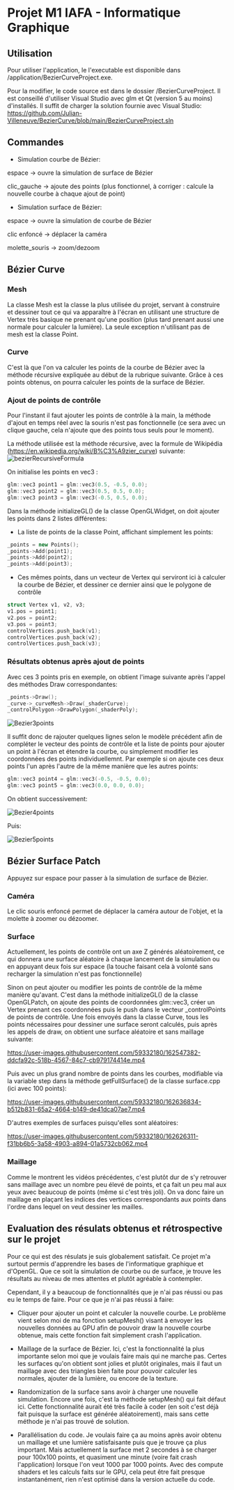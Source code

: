 # Projet M1 IAFA - Informatique Graphique

## Utilisation

Pour utiliser l'application, le l'executable est disponible dans /application/BezierCurveProject.exe. 

Pour la modifier, le code source est dans le dossier /BezierCurveProject. Il est conseillé d'utiliser Visual Studio avec glm et Qt (version 5 au moins) d'installés. Il suffit de charger la solution fournie avec Visual Studio: https://github.com/Julian-Villeneuve/BezierCurve/blob/main/BezierCurveProject.sln

## Commandes
- Simulation courbe de Bézier:

espace -> ouvre la simulation de surface de Bézier

clic_gauche -> ajoute des points (plus fonctionnel, à corriger : calcule la nouvelle courbe à chaque ajout de point)

- Simulation surface de Bézier:

espace -> ouvre la simulation de courbe de Bézier

clic enfoncé -> déplacer la caméra

molette_souris -> zoom/dezoom


## Bézier Curve

### Mesh
La classe Mesh est la classe la plus utilisée du projet, servant à construire et dessiner tout ce qui va apparaître à l'écran en utilisant une structure de Vertex
très basique ne prenant qu'une position (plus tard prenant aussi une normale pour calculer la lumière). La seule exception n'utilisant pas de mesh est la classe Point.

### Curve
C'est là que l'on va calculer les points de la courbe de Bézier avec la méthode récursive expliquée au début de la rubrique suivante. Grâce à ces points obtenus, on pourra calculer les points de la surface de Bézier.

### Ajout de points de contrôle

Pour l'instant il faut ajouter les points de contrôle à la main, la méthode d'ajout en temps réel avec la souris n'est pas fonctionnelle (ce sera avec un clique gauche, cela n'ajoute que des points tous seuls pour le moment).

La méthode utilisée est la méthode récursive, avec la formule de Wikipédia (https://en.wikipedia.org/wiki/B%C3%A9zier_curve) suivante:
![bezierRecursiveFormula](https://user-images.githubusercontent.com/59332180/162328081-d602c7e6-1e71-40d5-af09-f05f35da0771.png)

On initialise les points en vec3 :
``` cpp
glm::vec3 point1 = glm::vec3(0.5, -0.5, 0.0);
glm::vec3 point2 = glm::vec3(0.5, 0.5, 0.0);
glm::vec3 point3 = glm::vec3(-0.5, 0.5, 0.0);
```

Dans la méthode initializeGL() de la classe OpenGLWidget, on doit ajouter les points dans 2 listes différentes:
- La liste de points de la classe Point, affichant simplement les points:
```	cpp
_points = new Points();
_points->Add(point1);
_points->Add(point2);
_points->Add(point3);
```

- Ces mêmes points, dans un vecteur de Vertex qui serviront ici à calculer la courbe de Bézier, et dessiner ce dernier ainsi que le polygone de contrôle
``` cpp
struct Vertex v1, v2, v3;
v1.pos = point1;
v2.pos = point2;
v3.pos = point3;
controlVertices.push_back(v1);
controlVertices.push_back(v2);
controlVertices.push_back(v3);
```

### Résultats obtenus après ajout de points

Avec ces 3 points pris en exemple, on obtient l'image suivante après l'appel des méthodes Draw correspondantes:
``` cpp
_points->Draw();
_curve->_curveMesh->Draw(_shaderCurve);
_controlPolygon->DrawPolygon(_shaderPoly);
```
![Bezier3points](https://user-images.githubusercontent.com/59332180/162328015-77f40d2a-3bbe-42d8-b96f-72d963a2bf02.png)

Il suffit donc de rajouter quelques lignes selon le modèle précédent afin de compléter le vecteur des points de contrôle et la liste de points pour ajouter un point à l'écran et étendre la courbe, ou simplement modifier les coordonnées des points individuellemnt.
Par exemple si on ajoute ces deux points l'un après l'autre de la même manière que les autres points:
``` cpp
glm::vec3 point4 = glm::vec3(-0.5, -0.5, 0.0);
glm::vec3 point5 = glm::vec3(0.0, 0.0, 0.0);
```
On obtient successivement:

![Bezier4points](https://user-images.githubusercontent.com/59332180/162328023-7855ef0e-59e4-4e60-8670-3e4c54f712e2.png)

Puis:

![Bezier5points](https://user-images.githubusercontent.com/59332180/162328056-aaa07141-e4e6-4ebb-b020-67d74ce1f60f.png)


## Bézier Surface Patch

Appuyez sur espace pour passer à la simulation de surface de Bézier.

### Caméra

Le clic souris enfoncé permet de déplacer la caméra autour de l'objet, et la molette à zoomer ou dézoomer.

### Surface
Actuellement, les points de contrôle ont un axe Z générés aléatoirement, ce qui donnera une surface aléatoire à chaque lancement de la simulation ou en appuyant deux fois sur espace (la touche faisant cela à volonté sans recharger la simulation n'est pas fonctionnelle)

Sinon on peut ajouter ou modifier les points de contrôle de la même manière qu'avant. C'est dans la méthode initializeGL() de la classe OpenGLPatch,
on ajoute des points de coordonnées glm::vec3, créer un Vertex prenant ces coordonnées puis le push dans le vecteur _controlPoints de points de contrôle.
Une fois envoyés dans la classe Curve, tous les points nécessaires pour dessiner une surface seront calculés, puis après les appels de draw, on obtient
une surface aléatoire et sans maillage suivante:

https://user-images.githubusercontent.com/59332180/162547382-ddcfa92c-518b-4567-84c7-cb979174414e.mp4

Puis avec un plus grand nombre de points dans les courbes, modifiable via la variable step dans la méthode getFullSurface() de la classe surface.cpp
(ici avec 100 points):


https://user-images.githubusercontent.com/59332180/162636834-b512b831-65a2-4664-b149-de41dca07ae7.mp4


D'autres exemples de surfaces puisqu'elles sont aléatoires:

https://user-images.githubusercontent.com/59332180/162626311-f31bb6b5-3a58-4903-a894-01a5732cb062.mp4

### Maillage
Comme le montrent les vidéos précédentes, c'est plutôt dur de s'y retrouver sans maillage avec un nombre peu élevé de points, et ça fait un peu mal aux yeux
avec beaucoup de points (même si c'est très joli). 
On va donc faire un maillage en plaçant les indices des vertices correspondants aux points dans l'ordre dans lequel on veut dessiner les mailles.


## Evaluation des résulats obtenus et rétrospective sur le projet

Pour ce qui est des résulats je suis globalement satisfait. Ce projet m'a surtout permis d'apprendre les bases de l'informatique graphique et d'OpenGL.
Que ce soit la simulation de courbe ou de surface, je trouve les résultats au niveau de mes attentes et plutôt agréable à contempler.

Cependant, il y a beaucoup de fonctionnalités que je n'ai pas réussi ou pas eu le temps de faire. Pour ce que je n'ai pas réussi à faire:

- Cliquer pour ajouter un point et calculer la nouvelle courbe. Le problème vient selon moi de ma fonction setupMesh() visant à envoyer les nouvelles données
au GPU afin de pouvoir draw la nouvelle courbe obtenue, mais cette fonction fait simplement crash l'application.

- Maillage de la surface de Bézier. Ici, c'est la fonctionnalité la plus importante selon moi que je voulais faire mais qui ne marche pas. Certes les surfaces
qu'on obtient sont jolies et plutôt originales, mais il faut un maillage avec des triangles bien faite pour pouvoir calculer les normales, ajouter de la lumière,
ou encore de la texture.

- Randomization de la surface sans avoir à charger une nouvelle simulation. Encore une fois, c'est la méthode setupMesh() qui fait défaut ici. Cette
fonctionnalité aurait été très facile à coder (en soit c'est déjà fait puisque la surface est générée aléatoirement), mais sans cette méthode je n'ai pas 
trouvé de solution.

- Parallélisation du code. Je voulais faire ça au moins après avoir obtenu un maillage et une lumière satisfaisante puis que je trouve ça plus important. Mais actuellement la surface met 2 secondes à se charger pour 100x100 points, et quasiment une minute (voire fait crash l'application) lorsque l'on veut 1000 par 1000 points. Avec des compute shaders et les calculs faits sur le GPU, cela peut être fait presque instantanément, rien n'est optimisé dans la version actuelle du code.















